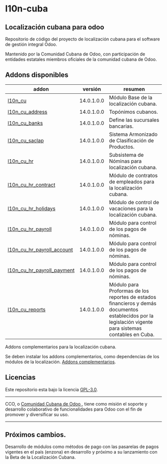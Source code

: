 # l10n-cuba
## Localización cubana para odoo

Repositorio de código del proyecto de localización cubana para el software de gestión integral Odoo. 

Mantenido por la Comunidad Cubana de Odoo, con participación de entidades estatales miembros oficiales de la comunidad cubana de Odoo.

<!-- /!\ do not modify below this line -->

<!-- prettier-ignore-start -->

[//]: # (addons)

Addons disponibles
----------------
addon | versión | resumen
--- | --- | ---
[l10n_cu](l10n_cu/) | 14.0.1.0.0 | Módulo Base de la localización cubana.
[l10n_cu_address](l10n_cu_address/) | 14.0.1.0.0 | Topónimos cubanos.
[l10n_cu_banks](l10n_cu_banks/) | 14.0.1.0.0 | Define las sucursales bancarias.
[l10n_cu_saclap](l10n_cu_saclap/) | 14.0.1.0.0 | Sistema Armonizado de Clasificación de Productos.
[l10n_cu_hr](l10n_cu_hr/) |14.0.1.0.0 | Subsistema de Nóminas para localización cubana.
[l10n_cu_hr_contract](l10n_cu_hr_contract/) |14.0.1.0.0| Módulo de contratos de empleados para la localización cubana. 
[l10n_cu_hr_holidays](l10n_cu_hr_holidays/) |14.0.1.0.0| Módulo de control de vacaciones para la localización cubana. 
[l10n_cu_hr_payroll](l10n_cu_hr_payroll/) |14.0.1.0.0| Módulo para control de los pagos de nóminas.
[l10n_cu_hr_payroll_account](l10n_cu_hr_payroll_account/) |14.0.1.0.0| Módulo para control de los pagos de nóminas.
[l10n_cu_hr_payroll_payment](l10n_cu_hr_payroll_payment/) |14.0.1.0.0| Módulo para control de los pagos de nóminas.
[l10n_cu_reports](l10n_cu_reports/) |14.0.1.0.0| Módulo para Proformas de los reportes de estados financieros y demás documentos establecidos por la legislación vigente para sistemas contables en Cuba.

Addons complementarios para la localización cubana.

Se deben instalar los addons complementarios, como dependencias de los módulos de la localización. [Addons complementarios](https://github.com/cuba-odoo/extra_addons).

[//]: # (end addons)

<!-- prettier-ignore-end -->

## Licencias

Este repositorio esta bajo la licencia [GPL-3.0](LICENSE).

----

CCO,  o [Comunidad Cubana de Odoo ](http://cuban-community.cu/), tiene como misión el soporte y desarrollo colaborativo de funcionalidades para Odoo con el fin de promover y diversificar su uso.

----
## Próximos cambios.

Desarrollo de módulos como métodos de pago con las pasarelas de pagos vigentes en el país (enzona) en desarrollo y próximo a su lanzamiento con la Beta de la Localización Cubana. 
